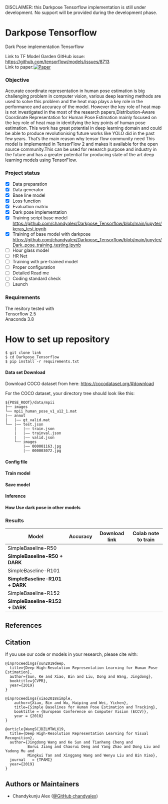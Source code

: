 DISCLAIMER: this Darkpose Tensorflow implementation is still under development. No support will be provided during the development phase.

# Darkpose Tensorflow
Dark Pose implementation Tensorflow



Link to TF Model Garden GitHub issue: https://github.com/tensorflow/models/issues/8713 \
Link to paper:[![Paper](http://img.shields.io/badge/Paper-arXiv.1804.02767-B3181B?logo=arXiv)](https://arxiv.org/abs/1910.06278)

### Objective
Accurate coordinate representation in human pose estimation is big challenging problem
in computer vision, various deep learning methods are used to solve this problem and the
heat map plays a key role in the performance and accuracy of the model. However the key
role of heat map is not investigated in the most of the research papers,Distribution-Aware
Coordinate Representation for Human Pose Estimation mainly focused on the key role
of heat map in identifying the key points of human pose estimation. This work has great
potential in deep learning domain and could be able to produce revolutionising future works
like YOLO  did in the past few years. That’s the main reason why tensor flow community need
This model is implemented in TensorFlow 2 and makes it available for the open source community.This can be used for research purpose and industry in the future and has a greater potential for producing state of the art deep learning models using TensorFlow.

### Project status

- [x]  Data preparation
- [x]  Data generator
- [x]  Base line model
- [x]  Loss function
- [x]  Evaluation matrix
- [x]  Dark pose implementation
- [x]  Training script base model https://github.com/chandyalex/Darkpose_Tensorflow/blob/main/jupyter/keras_test.ipynb
- [x]  Training of base model with darkpose https://github.com/chandyalex/Darkpose_Tensorflow/blob/main/jupyter/Dark_pose_training_testing.ipynb
- [ ]  Hour glass model
- [ ]  HR Net
- [ ]  Training with pre-trained model
- [ ]  Proper configuration
- [ ]  Detailed Read me
- [ ]  Coding standard check
- [ ]  Launch

### Requirements
The resitory tested with \
Tensorflow 2.5 \
Anaconda 3.8




# How to set up repository

```
$ git clone link
$ cd Darkpose_Tensorflow
$ pip install -r requirements.txt

```
#### Data set Download

Download COCO dataset from here: https://cocodataset.org/#download

For the COCO dataset, your directory tree should look like this:

```
${POSE_ROOT}/data/mpii
├── images
└── mpii_human_pose_v1_u12_1.mat
|—— annot
|   |—— gt_valid.mat
└── |—— test.json
    |   |—— train.json
    |   |—— trainval.json
    |   |—— valid.json
    └── images
        |—— 000001163.jpg
        |—— 000003072.jpg

```

#### Config file

#### Train model

#### Save model

#### Inference

#### How Use dark pose in other models

### Results

| Model  | Accuracy | Download link|Colab note to train |
| ------------- | ------------- |-------------|-------------|
| SimpleBaseline-R50  |  | ||
| **SimpleBaseline-R50 + DARK**  | | ||
| SimpleBaseline-R101  |  | ||
| **SimpleBaseline-R101 + DARK** |  | ||
| SimpleBaseline-R152 |  | ||
| **SimpleBaseline-R152 + DARK** |  | ||



## References

## Citation
If you use our code or models in your research, please cite with:
```
@inproceedings{sun2019deep,
  title={Deep High-Resolution Representation Learning for Human Pose Estimation},
  author={Sun, Ke and Xiao, Bin and Liu, Dong and Wang, Jingdong},
  booktitle={CVPR},
  year={2019}
}

@inproceedings{xiao2018simple,
    author={Xiao, Bin and Wu, Haiping and Wei, Yichen},
    title={Simple Baselines for Human Pose Estimation and Tracking},
    booktitle = {European Conference on Computer Vision (ECCV)},
    year = {2018}
}

@article{WangSCJDZLMTWLX19,
  title={Deep High-Resolution Representation Learning for Visual Recognition},
  author={Jingdong Wang and Ke Sun and Tianheng Cheng and
          Borui Jiang and Chaorui Deng and Yang Zhao and Dong Liu and Yadong Mu and
          Mingkui Tan and Xinggang Wang and Wenyu Liu and Bin Xiao},
  journal   = {TPAMI}
  year={2019}
}

```
## Authors or Maintainers

* Chandykunju Alex ([@GitHub chandyalex](https://github.com/chandyalex))